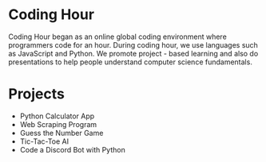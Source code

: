 # Coding Hour

Coding Hour began as an online global coding environment where programmers code for an hour. 
During coding hour, we use languages such as JavaScript and Python.
We promote project - based learning and also do presentations to help people understand computer science fundamentals. 

# Projects

- Python Calculator App
- Web Scraping Program
- Guess the Number Game 
- Tic-Tac-Toe AI 
- Code a Discord Bot with Python
